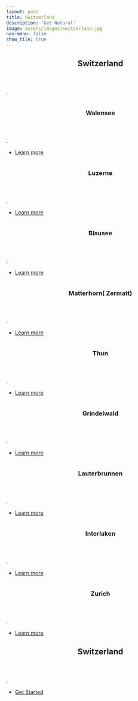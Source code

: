 ```yaml
---
layout: post
title: Switzerland
description: 'Get Natural'
image: assets/images/switzerland.jpg
nav-menu: false
show_tile: true
---
```


<!-- Main -->
<div id="main">

<!-- One -->
<section id="one">
	<div class="inner">
		<header class="major">
			<h2>Switzerland</h2>
		</header>
		<p>.</p>
	</div>
</section>

<!-- Two -->
<section id="two" class="spotlights">
	<section>
		<a href="switzerland.html" class="image">
			<img src="assets/images/walensee.jpg" alt="" data-position="center center" />
		</a>
		<div class="content">
			<div class="inner">
				<header class="major">
					<h3>Walensee</h3>
				</header>
				<p>.</p>
				<ul class="actions">
					<li><a href="switzerland.html" class="button">Learn more</a></li>
				</ul>
			</div>
		</div> 
	</section>
	<section>
		<a href="switzerland.html" class="image">
			<img src="assets/images/luzerne.jpg" alt="" data-position="top center" />
		</a>
		<div class="content">
			<div class="inner">
				<header class="major">
					<h3>Luzerne</h3>
				</header>
				<p>.</p>
				<ul class="actions">
					<li><a href="switzerland.html" class="button">Learn more</a></li>
				</ul>
			</div>
		</div>
	</section>
	<section>
		<a href="switzerland.html" class="image">
			<img src="assets/images/blausee.jpg" alt="" data-position="25% 25%" />
		</a>
		<div class="content">
			<div class="inner">
				<header class="major">
					<h3>Blausee</h3>
				</header>
				<p>.</p>
				<ul class="actions">
					<li><a href="switzerland.html" class="button">Learn more</a></li>
				</ul>
			</div>
		</div>
	</section>
  <section>
    <a href="switzerland.html" class="image">
      <img src="assets/images/switzerland.jpg" alt="" data-position="top center" />
    </a>
    <div class="content">
      <div class="inner">
        <header class="major">
          <h3>Matterhorn( Zermatt)</h3>
        </header>
        <p>.</p>
        <ul class="actions">
          <li><a href="switzerland.html" class="button">Learn more</a></li>
        </ul>
      </div>
    </div>
  </section>
<section>
	<a href="switzerland.html" class="image">
		<img src="assets/images/thun.jpg" alt="" data-position="25% 25%" />
	</a>
	<div class="content">
		<div class="inner">
			<header class="major">
				<h3>Thun</h3>
			</header>
			<p>.</p>
			<ul class="actions">
				<li><a href="switzerland.html" class="button">Learn more</a></li>
			</ul>
		</div>
	</div>
</section>
<section>
	<a href="switzerland.html" class="image">
		<img src="assets/images/grindelwald.jpg" alt="" data-position="top center" />
	</a>
	<div class="content">
		<div class="inner">
			<header class="major">
				<h3>Grindelwald</h3>
			</header>
			<p>.</p>
			<ul class="actions">
				<li><a href="switzerland.html" class="button">Learn more</a></li>
			</ul>
		</div>
	</div>
</section>
<section>
	<a href="switzerland.html" class="image">
		<img src="assets/images/lauterbrunnen.jpg" alt="" data-position="25% 25%" />
	</a>
	<div class="content">
		<div class="inner">
			<header class="major">
				<h3>Lauterbrunnen</h3>
			</header>
			<p>.</p>
			<ul class="actions">
				<li><a href="switzerland.html" class="button">Learn more</a></li>
			</ul>
		</div>
	</div>
</section>
<section>
	<a href="switzerland.html" class="image">
		<img src="assets/images/interlaken.jpg" alt="" data-position="top center" />
	</a>
	<div class="content">
		<div class="inner">
			<header class="major">
				<h3>Interlaken</h3>
			</header>
			<p>.</p>
			<ul class="actions">
				<li><a href="switzerland.html" class="button">Learn more</a></li>
			</ul>
		</div>
	</div>
</section>
<section>
	<a href="switzerland.html" class="image">
		<img src="assets/images/zurich.jpg" alt="" data-position="25% 25%" />
	</a>
	<div class="content">
		<div class="inner">
			<header class="major">
				<h3>Zurich</h3>
			</header>
			<p>.</p>
			<ul class="actions">
				<li><a href="switzerland.html" class="button">Learn more</a></li>
			</ul>
		</div>
	</div>
</section>
</section>

<!-- Three -->
<section id="three">
	<div class="inner">
		<header class="major">
			<h2>Switzerland</h2>
		</header>
		<p>.</p>
		<ul class="actions">
			<li><a href="switzerland.html" class="button next">Get Started</a></li>
		</ul>
	</div>
</section>

</div>
